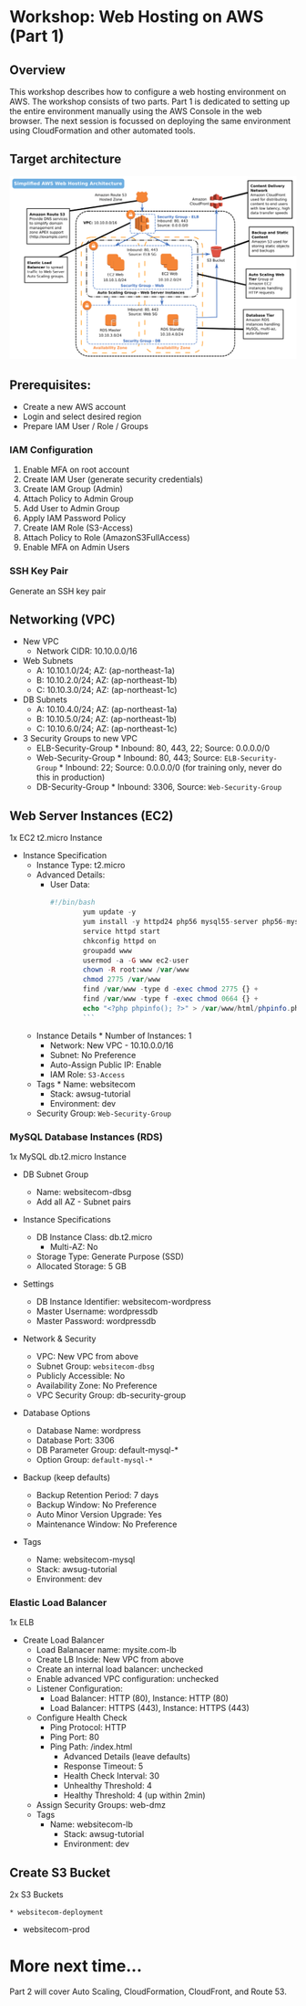 # Workshop: Web Hosting on AWS (Part 1)

## Overview

This workshop describes how to configure a web hosting environment on AWS. The workshop consists of two parts. Part 1 is dedicated to setting up the entire environment manually using the AWS Console in the web browser. The next session is focussed on deploying the same environment using CloudFormation and other automated tools.

## Target architecture

<img src="aws-simplified-web-hosting.png" />

## Prerequisites:

* Create a new AWS account
* Login and select desired region
* Prepare IAM User / Role / Groups

### IAM Configuration

1. Enable MFA on root account
2. Create IAM User (generate security credentials)
3. Create IAM Group (Admin)
4. Attach Policy to Admin Group
5. Add User to Admin Group
6. Apply IAM Password Policy
7. Create IAM Role (S3-Access)
8. Attach Policy to Role (AmazonS3FullAccess)
9. Enable MFA on Admin Users

### SSH Key Pair

Generate an SSH key pair

## Networking (VPC)

* New VPC
	* Network CIDR: 10.10.0.0/16
* Web Subnets
  * A: 10.10.1.0/24; AZ: (ap-northeast-1a)
  * B: 10.10.2.0/24; AZ: (ap-northeast-1b)
  * C: 10.10.3.0/24; AZ: (ap-northeast-1c)
* DB Subnets
  * A: 10.10.4.0/24; AZ: (ap-northeast-1a)
  * B: 10.10.5.0/24; AZ: (ap-northeast-1b)
  * C: 10.10.6.0/24; AZ: (ap-northeast-1c)
* 3 Security Groups to new VPC
  * ELB-Security-Group
		* Inbound: 80, 443, 22; Source: 0.0.0.0/0
  * Web-Security-Group
		* Inbound: 80, 443; Source: `ELB-Security-Group` 
		* Inbound: 22; Source: 0.0.0.0/0 (for training only, never do this in production)
  * DB-Security-Group
		* Inbound: 3306, Source: `Web-Security-Group`

## Web Server Instances (EC2)

1x EC2 t2.micro Instance

* Instance Specification
	* Instance Type: t2.micro
  * Advanced Details:
    * User Data:
        ```php
        #!/bin/bash
				yum update -y
				yum install -y httpd24 php56 mysql55-server php56-mysqlnd
				service httpd start
				chkconfig httpd on
				groupadd www
				usermod -a -G www ec2-user
				chown -R root:www /var/www
				chmod 2775 /var/www
				find /var/www -type d -exec chmod 2775 {} +
				find /var/www -type f -exec chmod 0664 {} +
				echo "<?php phpinfo(); ?>" > /var/www/html/phpinfo.php
				```
  * Instance Details
		* Number of Instances: 1
    * Network: New VPC - 10.10.0.0/16
    * Subnet: No Preference 
    * Auto-Assign Public IP: Enable
    * IAM Role: `S3-Access`
  * Tags
		* Name: websitecom
    * Stack: awsug-tutorial
    * Environment: dev
  * Security Group: `Web-Security-Group`
	
### MySQL Database Instances (RDS)

1x MySQL db.t2.micro Instance

* DB Subnet Group
	* Name: websitecom-dbsg
	* Add all AZ - Subnet pairs

* Instance Specifications
  * DB Instance Class: db.t2.micro
	* Multi-AZ: No
  * Storage Type: Generate Purpose (SSD)
  * Allocated Storage: 5 GB
* Settings
  * DB Instance Identifier: websitecom-wordpress
  * Master Username: wordpressdb
  * Master Password: wordpressdb
* Network & Security
  * VPC: New VPC from above
  * Subnet Group: `websitecom-dbsg`
  * Publicly Accessible: No
  * Availability Zone: No Preference
  * VPC Security Group: db-security-group
* Database Options
  * Database Name: wordpress
  * Database Port: 3306
  * DB Parameter Group: default-mysql-*
  * Option Group: `default-mysql-*`
* Backup (keep defaults)
  * Backup Retention Period: 7 days
  * Backup Window: No Preference
  * Auto Minor Version Upgrade: Yes
  * Maintenance Window: No Preference
* Tags
	* Name: websitecom-mysql
	* Stack: awsug-tutorial
	* Environment: dev

### Elastic Load Balancer

1x ELB

* Create Load Balancer
  * Load Balanacer name: mysite.com-lb
  * Create LB Inside: New VPC from above
  * Create an internal load balancer: unchecked
  * Enable advanced VPC configuration: unchecked
  * Listener Configuration:
    * Load Balancer: HTTP (80), Instance: HTTP (80) 
    * Load Balancer: HTTPS (443), Instance: HTTPS (443) 
  * Configure Health Check
    * Ping Protocol: HTTP
    * Ping Port: 80
    * Ping Path: /index.html
 		* Advanced Details (leave defaults)
      * Response Timeout: 5
      * Health Check Interval: 30
      * Unhealthy Threshold: 4 
      * Healthy Threshold: 4 (up within 2min) 
  * Assign Security Groups: web-dmz
  * Tags
    * Name: websitecom-lb
		* Stack: awsug-tutorial
		* Environment: dev

## Create S3 Bucket

2x S3 Buckets

	* websitecom-deployment
  * websitecom-prod

# More next time...

Part 2 will cover Auto Scaling, CloudFormation, CloudFront, and Route 53.
